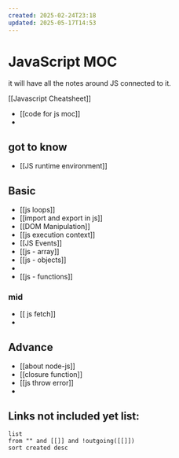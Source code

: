 ```yaml
---
created: 2025-02-24T23:18
updated: 2025-05-17T14:53
---
```

# JavaScript MOC

it will have all the notes around JS connected to it.

[[Javascript Cheatsheet]]
- [[code for js moc]]
- 

## got to know

- [[JS runtime environment]]
## Basic


- [[js loops]]
- [[import and export in js]]
- [[DOM Manipulation]]
- [[js execution context]]
- [[JS Events]]
- [[js - array]]
- [[js - objects]]
- 
- [[js - functions]]


### mid

- [[ js fetch]]
- 


## Advance

- [[about node-js]]
- [[closure function]]
- [[js throw error]]
- 


## **Links not included yet list:**
```dataview
list
from "" and [[]] and !outgoing([[]])
sort created desc
```
